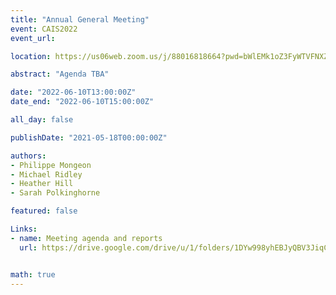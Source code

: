 ```yaml
---
title: "Annual General Meeting"
event: CAIS2022
event_url:

location: https://us06web.zoom.us/j/88016818664?pwd=bWlEMk1oZ3FyWTVFNXZISUh4dlZJdz09

abstract: "Agenda TBA"

date: "2022-06-10T13:00:00Z"
date_end: "2022-06-10T15:00:00Z"

all_day: false

publishDate: "2021-05-18T00:00:00Z"

authors:
- Philippe Mongeon
- Michael Ridley
- Heather Hill
- Sarah Polkinghorne

featured: false

Links: 
- name: Meeting agenda and reports
  url: https://drive.google.com/drive/u/1/folders/1DYw998yhEBJyQBV3JiqCEegdwjiRutfH


math: true
---
```

